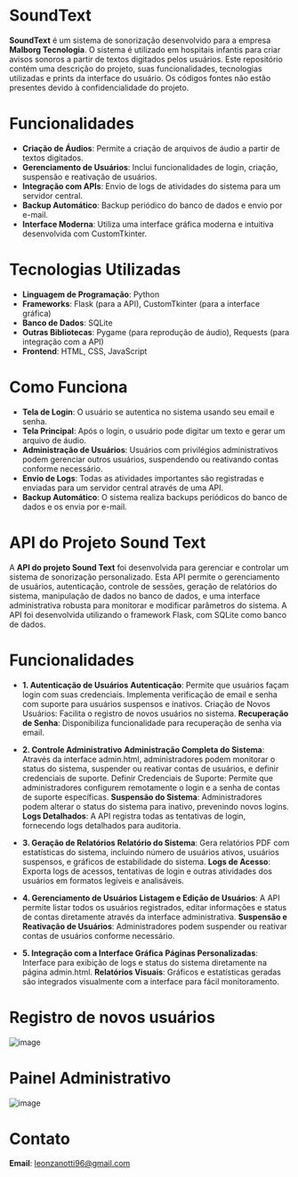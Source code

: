 # SoundText

**SoundText** é um sistema de sonorização desenvolvido para a empresa **Malborg Tecnologia**. O sistema é utilizado em hospitais infantis para criar avisos sonoros a partir de textos digitados pelos usuários. Este repositório contém uma descrição do projeto, suas funcionalidades, tecnologias utilizadas e prints da interface do usuário. Os códigos fontes não estão presentes devido à confidencialidade do projeto.

# Funcionalidades

- **Criação de Áudios**: Permite a criação de arquivos de áudio a partir de textos digitados.
- **Gerenciamento de Usuários**: Inclui funcionalidades de login, criação, suspensão e reativação de usuários.
- **Integração com APIs**: Envio de logs de atividades do sistema para um servidor central.
- **Backup Automático**: Backup periódico do banco de dados e envio por e-mail.
- **Interface Moderna**: Utiliza uma interface gráfica moderna e intuitiva desenvolvida com CustomTkinter.

# Tecnologias Utilizadas

- **Linguagem de Programação**: Python
- **Frameworks**: Flask (para a API), CustomTkinter (para a interface gráfica)
- **Banco de Dados**: SQLite
- **Outras Bibliotecas**: Pygame (para reprodução de áudio), Requests (para integração com a API)
- **Frontend**: HTML, CSS, JavaScript

# Como Funciona

- **Tela de Login**: O usuário se autentica no sistema usando seu email e senha.
- **Tela Principal**: Após o login, o usuário pode digitar um texto e gerar um arquivo de áudio.
- **Administração de Usuários**: Usuários com privilégios administrativos podem gerenciar outros usuários, suspendendo ou reativando contas conforme necessário.
- **Envio de Logs**: Todas as atividades importantes são registradas e enviadas para um servidor central através de uma API.
- **Backup Automático**: O sistema realiza backups periódicos do banco de dados e os envia por e-mail.

#  API do Projeto Sound Text
A **API do projeto Sound Text** foi desenvolvida para gerenciar e controlar um sistema de sonorização personalizado. Esta API permite o gerenciamento de usuários, autenticação, controle de sessões, geração de relatórios do sistema, manipulação de dados no banco de dados, e uma interface administrativa robusta para monitorar e modificar parâmetros do sistema. A API foi desenvolvida utilizando o framework Flask, com SQLite como banco de dados.

# Funcionalidades
- **1. Autenticação de Usuários**
**Autenticação**: Permite que usuários façam login com suas credenciais. Implementa verificação de email e senha com suporte para usuários suspensos e inativos.
Criação de Novos Usuários: Facilita o registro de novos usuários no sistema.
**Recuperação de Senha**: Disponibiliza funcionalidade para recuperação de senha via email.

- **2. Controle Administrativo**
**Administração Completa do Sistema**: Através da interface admin.html, administradores podem monitorar o status do sistema, suspender ou reativar contas de usuários, e definir credenciais de suporte.
Definir Credenciais de Suporte: Permite que administradores configurem remotamente o login e a senha de contas de suporte específicas.
**Suspensão do Sistema**: Administradores podem alterar o status do sistema para inativo, prevenindo novos logins.
**Logs Detalhados**: A API registra todas as tentativas de login, fornecendo logs detalhados para auditoria.
  
- **3. Geração de Relatórios**
**Relatório do Sistema**: Gera relatórios PDF com estatísticas do sistema, incluindo número de usuários ativos, usuários suspensos, e gráficos de estabilidade do sistema.
**Logs de Acesso**: Exporta logs de acessos, tentativas de login e outras atividades dos usuários em formatos legíveis e analisáveis.

- **4. Gerenciamento de Usuários**
**Listagem e Edição de Usuários**: A API permite listar todos os usuários registrados, editar informações e status de contas diretamente através da interface administrativa.
**Suspensão e Reativação de Usuários**: Administradores podem suspender ou reativar contas de usuários conforme necessário.
- **5. Integração com a Interface Gráfica**
**Páginas Personalizadas**: Interface para exibição de logs e status do sistema diretamente na página admin.html.
**Relatórios Visuais**: Gráficos e estatísticas geradas são integrados visualmente com a interface para fácil monitoramento.

# Registro de novos usuários
![image](https://github.com/user-attachments/assets/8b171004-a4b5-4463-82de-b2f7c9cc032b)

# Painel Administrativo
![image](https://github.com/user-attachments/assets/659d2313-3933-4235-ab05-1d43c17be29b)


# Contato
**Email**: leonzanotti96@gmail.com
